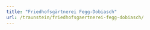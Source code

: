 ```yaml
---
title: "Friedhofsgärtnerei Fegg-Dobiasch"
url: /traunstein/friedhofsgaertnerei-fegg-dobiasch/
---
```

